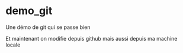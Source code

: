 # demo_git
Une démo de git qui se passe bien

Et maintenant on modifie depuis github
mais aussi depuis ma machine locale
